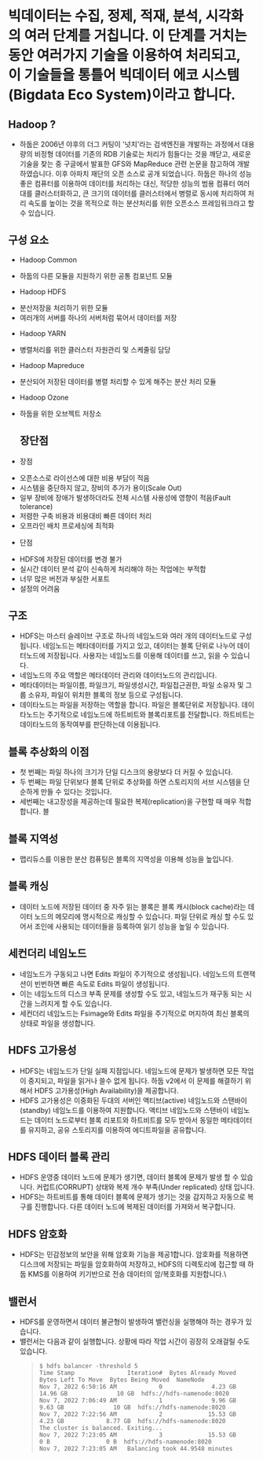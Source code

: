 # 빅데이터는 수집, 정제, 적재, 분석, 시각화의 여러 단계를 거칩니다. 이 단계를 거치는 동안 여러가지 기술을 이용하여 처리되고, 이 기술들을 통틀어 빅데이터 에코 시스템(Bigdata Eco System)이라고 합니다.

## Hadoop ?
- 하둡은 2006년 야후의 더그 커팅이 '넛치'라는 검색엔진을 개발하는 과정에서 대용량의 비정형 데이터를 기존의 RDB 기술로는 처리가 힘들다는 것을 깨닫고, 새로운 기술을 찾는 중 구글에서 발표한 GFS와 MapReduce 관련 논문을 참고하여 개발하였습니다. 이후 아파치 재단의 오픈 소스로 공개 되었습니다. 하둡은 하나의 성능 좋은 컴퓨터를 이용하여 데이터를 처리하는 대신, 적당한 성능의 범용 컴퓨터 여러 대를 클러스터화하고, 큰 크기의 데이터를 클러스터에서 병렬로 동시에 처리하여 처리 속도를 높이는 것을 목적으로 하는 분산처리를 위한 오픈소스 프레임워크라고 할 수 있습니다.

 ## 구성 요소
- Hadoop Common
* 하둡의 다른 모듈을 지원하기 위한 공통 컴포넌트 모듈
- Hadoop HDFS
* 분산저장을 처리하기 위한 모듈
* 여러개의 서버를 하나의 서버처럼 묶어서 데이터를 저장
- Hadoop YARN
* 병렬처리를 위한 클러스터 자원관리 및 스케줄링 담당
- Hadoop Mapreduce
* 분산되어 저장된 데이터를 병렬 처리할 수 있게 해주는 분산 처리 모듈
- Hadoop Ozone
* 하둡을 위한 오브젝트 저장소

  ## 장단점
- 장점
* 오픈소스로 라이선스에 대한 비용 부담이 적음
* 시스템을 중단하지 않고, 장비의 추가가 용이(Scale Out)
* 일부 장비에 장애가 발생하더라도 전체 시스템 사용성에 영향이 적음(Fault tolerance)
* 저렴한 구축 비용과 비용대비 빠른 데이터 처리
* 오프라인 배치 프로세싱에 최적화
- 단점
* HDFS에 저장된 데이터를 변경 불가
* 실시간 데이터 분석 같이 신속하게 처리해야 하는 작업에는 부적합
* 너무 많은 버전과 부실한 서포트
* 설정의 어려움


## 구조
- HDFS는 마스터 슬레이브 구조로 하나의 네임노드와 여러 개의 데이터노드로 구성됩니다. 네임노드는 메타데이터를 가지고 있고, 데이터는 블록 단위로 나누어 데이터노드에 저장됩니다. 사용자는 네임노드를 이용해 데이터를 쓰고, 읽을 수 있습니다.
- 네임노드의 주요 역할은 메타데이터 관리와 데이터노드의 관리입니다.
- 메타데이터는 파일이름, 파일크기, 파일생성시간, 파일접근권한, 파일 소유자 및 그룹 소유자, 파일이 위치한 블록의 정보 등으로 구성됩니다.
- 데이타노드는 파일을 저장하는 역할을 합니다. 파일은 블록단위로 저장됩니다. 데이타노드는 주기적으로 네임노드에 하트비트와 블록리포트를 전달합니다. 하트비트는 데이타노드의 동작여부를 판단하는데 이용됩니다.

## 블록 추상화의 이점
- 첫 번째는 파일 하나의 크기가 단일 디스크의 용량보다 더 커질 수 있습니다.
- 두 번째는 파일 단위보다 블록 단위로 추상화를 하면 스토리지의 서브 시스템을 단순하게 만들 수 있다는 것입니다.
- 세번째는 내고장성을 제공하는데 필요한 복제(replication)을 구현할 때 매우 적합합니다. 블

## 블록 지역성
- 맵리듀스를 이용한 분산 컴퓨팅은 블록의 지역성을 이용해 성능을 높입니다.

## 블록 캐싱
- 데이터 노드에 저장된 데이터 중 자주 읽는 블록은 블록 캐시(block cache)라는 데이터 노드의 메모리에 명시적으로 캐싱할 수 있습니다. 파일 단위로 캐싱 할 수도 있어서 조인에 사용되는 데이터들을 등록하여 읽기 성능을 높일 수 있습니다.

## 세컨더리 네임노드
- 네임노드가 구동되고 나면 Edits 파일이 주기적으로 생성됩니다. 네임노드의 트랜잭션이 빈번하면 빠른 속도로 Edits 파일이 생성됩니다.
- 이는 네임노드의 디스크 부족 문제를 생성할 수도 있고, 네임노드가 재구동 되는 시간을 느려지게 할 수도 있습니다.
- 세컨더리 네임노드는 Fsimage와 Edits 파일을 주기적으로 머지하여 최신 블록의 상태로 파일을 생성합니다.


## HDFS 고가용성
- HDFS는 네임노드가 단일 실패 지점입니다. 네임노드에 문제가 발생하면 모든 작업이 중지되고, 파일을 읽거나 쓸수 없게 됩니다. 하둡 v2에서 이 문제를 해결하기 위해서 HDFS 고가용성(High Availability)을 제공합니다.
- HDFS 고가용성은 이중화된 두대의 서버인 액티브(active) 네임노드와 스탠바이(standby) 네임노드를 이용하여 지원합니다. 액티브 네임노드와 스탠바이 네임노드는 데이터 노드로부터 블록 리포트와 하트비트를 모두 받아서 동일한 메타데이터를 유지하고, 공유 스토리지를 이용하여 에디트파일을 공유합니다.


## HDFS 데이터 블록 관리
- HDFS 운영중 데이터 노드에 문제가 생기면, 데이터 블록에 문제가 발생 할 수 있습니다. 커럽트(CORRUPT) 상태와 복제 개수 부족(Under replicated) 상태 입니다.
- HDFS는 하트비트를 통해 데이터 블록에 문제가 생기는 것을 감지하고 자동으로 복구를 진행합니다. 다른 데이터 노드에 복제된 데이터를 가져와서 복구합니다.


## HDFS 암호화
- HDFS는 민감정보의 보안을 위해 암호화 기능을 제공1합니다. 암호화를 적용하면 디스크에 저장되는 파일을 암호화하여 저장하고, HDFS의 디렉토리에 접근할 때 하둡 KMS를 이용하여 키기반으로 전송 데이터의 암/복호화를 지원합니다.\


## 밸런서
- HDFS를 운영하면서 데이터 불균형이 발생하여 밸런싱을 실행해야 하는 경우가 있습니다.
- 밸런서는 다음과 같이 실행합니다. 상황에 따라 작업 시간이 굉장히 오래걸릴 수도 있습니다.
  > ```
  > $ hdfs balancer -threshold 5
  > Time Stamp               Iteration#  Bytes Already Moved  Bytes Left To Move  Bytes Being Moved  NameNode
  > Nov 7, 2022 6:50:16 AM            0              4.23 GB            14.96 GB              10 GB  hdfs://hdfs-namenode:8020
  > Nov 7, 2022 7:06:49 AM            1              9.96 GB             9.63 GB              10 GB  hdfs://hdfs-namenode:8020
  > Nov 7, 2022 7:22:56 AM            2             15.53 GB             4.23 GB            8.77 GB  hdfs://hdfs-namenode:8020
  > The cluster is balanced. Exiting...
  > Nov 7, 2022 7:23:05 AM            3             15.53 GB                 0 B                0 B  hdfs://hdfs-namenode:8020
  > Nov 7, 2022 7:23:05 AM   Balancing took 44.9548 minutes
  > ```
